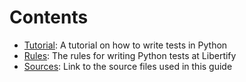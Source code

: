 # Contents

- [Tutorial](tutorial.md): A tutorial on how to write tests in Python
- [Rules](rules.md): The rules for writing Python tests at Libertify
- [Sources](sources.md): Link to the source files used in this guide
